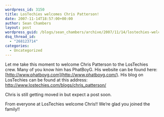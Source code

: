 ```yaml
---
wordpress_id: 3150
title: LosTechies welcomes Chris Patterson!
date: 2007-11-14T18:57:00+00:00
author: Sean Chambers
layout: post
wordpress_guid: /blogs/sean_chambers/archive/2007/11/14/lostechies-welcomes-chris-patterson.aspx
dsq_thread_id:
  - "268123714"
categories:
  - Uncategorized
---
```

Let me take this moment to welcome Chris Patterson to the LosTechies crew. Many of you know him has PhatBoyG. His website can be found here: [http://www.phatboyg.com](http://www.phatboyg.com/). His blog on LosTechies can be found at this address: <http://www.lostechies.com/blogs/chris_patterson/>


  


Chris is still getting moved in but expect a post soon.


  


From everyone at LosTechies welcome Chris!! We&#8217;re glad you joined the family!!